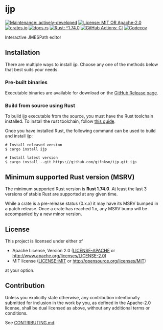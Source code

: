 <!-- cargo-sync-rdme title [[ -->
# ijp
<!-- cargo-sync-rdme ]] -->
<!-- cargo-sync-rdme badge [[ -->
[![Maintenance: actively-developed](https://img.shields.io/badge/maintenance-actively--developed-brightgreen.svg?style=flat-square)](https://doc.rust-lang.org/cargo/reference/manifest.html#the-badges-section)
[![License: MIT OR Apache-2.0](https://img.shields.io/crates/l/ijp.svg?style=flat-square)](#license)
[![crates.io](https://img.shields.io/crates/v/ijp.svg?logo=rust&style=flat-square)](https://crates.io/crates/ijp)
[![docs.rs](https://img.shields.io/docsrs/ijp.svg?logo=docs.rs&style=flat-square)](https://docs.rs/ijp)
[![Rust: ^1.74.0](https://img.shields.io/badge/rust-^1.74.0-93450a.svg?logo=rust&style=flat-square)](https://doc.rust-lang.org/cargo/reference/manifest.html#the-rust-version-field)
[![GitHub Actions: CI](https://img.shields.io/github/actions/workflow/status/gifnksm/ijp/ci.yml.svg?label=CI&logo=github&style=flat-square)](https://github.com/gifnksm/ijp/actions/workflows/ci.yml)
[![Codecov](https://img.shields.io/codecov/c/github/gifnksm/ijp.svg?label=codecov&logo=codecov&style=flat-square)](https://codecov.io/gh/gifnksm/ijp)
<!-- cargo-sync-rdme ]] -->

Interactive JMESPath editor

## Installation

There are multiple ways to install ijp.
Choose any one of the methods below that best suits your needs.

### Pre-built binaries

Executable binaries are available for download on the [GitHub Release page].

[GitHub Release page]: https://github.com/gifnksm/ijp/releases/

### Build from source using Rust

To build ijp executable from the source, you must have the Rust toolchain installed.
To install the rust toolchain, follow [this guide](https://www.rust-lang.org/tools/install).

Once you have installed Rust, the following command can be used to build and install ijp:

```console
# Install released version
$ cargo install ijp

# Install latest version
$ cargo install --git https://github.com/gifnksm/ijp.git ijp
```

## Minimum supported Rust version (MSRV)

The minimum supported Rust version is **Rust 1.74.0**.
At least the last 3 versions of stable Rust are supported at any given time.

While a crate is a pre-release status (0.x.x) it may have its MSRV bumped in a patch release.
Once a crate has reached 1.x, any MSRV bump will be accompanied by a new minor version.

## License

This project is licensed under either of

* Apache License, Version 2.0
   ([LICENSE-APACHE](LICENSE-APACHE) or <http://www.apache.org/licenses/LICENSE-2.0>)
* MIT license
   ([LICENSE-MIT](LICENSE-MIT) or <http://opensource.org/licenses/MIT>)

at your option.

## Contribution

Unless you explicitly state otherwise, any contribution intentionally submitted
for inclusion in the work by you, as defined in the Apache-2.0 license, shall be
dual licensed as above, without any additional terms or conditions.

See [CONTRIBUTING.md](CONTRIBUTING.md).
